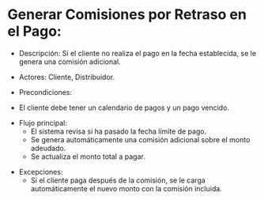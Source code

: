 # Generar Comisiones por Retraso en el Pago:

- Descripción: Si el cliente no realiza el pago en la fecha establecida, se le genera una comisión adicional.

- Actores: Cliente, Distribuidor.

- Precondiciones:

* El cliente debe tener un calendario de pagos y un pago vencido.

- Flujo principal:
  - El sistema revisa si ha pasado la fecha límite de pago.
  - Se genera automáticamente una comisión adicional sobre el monto adeudado.
  - Se actualiza el monto total a pagar.

* Excepciones:
  - Si el cliente paga después de la comisión, se le carga automáticamente el nuevo monto con la comisión incluida.
